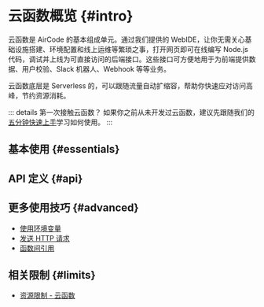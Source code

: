 # 云函数概览 {#intro}

云函数是 AirCode 的基本组成单元。通过我们提供的 WebIDE，让你无需关心基础设施搭建、环境配置和线上运维等繁琐之事，打开网页即可在线编写 Node.js 代码，调试并上线为可直接访问的后端接口。这些接口可方便地用于为前端提供数据、用户校验、Slack 机器人、Webhook 等等业务。

云函数底层是 Serverless 的，可以跟随流量自动扩缩容，帮助你快速应对访问高峰，节约资源消耗。

::: details 第一次接触云函数？
如果你之前从未开发过云函数，建议先跟随我们的[五分钟快速上手](/getting-started/)学习如何使用。
:::

## 基本使用 {#essentials}

<ListBoxContainer>
<ListBox
  link="/guide/functions/development.html"
  title="在线开发云函数"
  description="使用 WebIDE 在线开发云函数代码，了解云函数的参数、返回、错误处理和时区等问题"
/>
<ListBox
  link="/guide/functions/debug.html"
  title="在线调试云函数"
  description="了解如何在线调试接口代码，传递参数并查看运行结果，以及如何使用线上请求来提升调试效率"
/>
<ListBox
  link="/guide/functions/deployment.html"
  title="部署云函数"
  description="将开发完成的函数部署到线上，生成可直接访问的 URL 地址，并了解如何查看和管理版本"
/>
<ListBox
  link="/guide/functions/invoke.html"
  title="调用云函数"
  description="通过 SDK 或 HTTP 调用云函数，包含对超时时间和 CORS 等策略的说明"
/>
<ListBox
  link="/guide/functions/logs.html"
  title="线上日志"
  description="实时获取函数运行过程中生成的日志，还可以通过时间、关键字等信息来过滤日志内容，方便问题排查"
/>
<ListBox
  link="/guide/functions/npm.html"
  title="使用 NPM 安装依赖"
  description="了解如何使用 NPM 来在线查找、安装和管理应用的依赖"
/>
</ListBoxContainer>

## API 定义 {#api}

<ListBoxContainer>
<ListBox
  link="/reference/server/functions-runtime.html"
  title="云函数运行时"
  description="关于云函数 Node.js 版本、超时时间、环境变量、自动扩缩容、冷启动等的说明"
/>
<ListBox
  link="/reference/server/functions-api.html"
  title="云函数 API"
  description="关于函数模板、params 及 context 的定义"
/>
</ListBoxContainer>

## 更多使用技巧 {#advanced}

- [使用环境变量](/guide/functions/env.html)
- [发送 HTTP 请求](/guide/functions/http-request.html)
- [函数间引用](/guide/functions/require.html)

## 相关限制 {#limits}

- [资源限制 - 云函数](/about/limits.html#functions)
